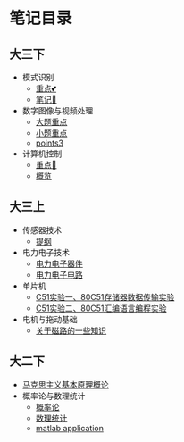 # 笔记目录

## 大三下

- 模式识别
  - [重点💕](大三下/模式识别/points.md)
  - [笔记📒](大三下/模式识别/notes.md)
- 数字图像与视频处理
  - [大题重点](大三下/图像与视频处理/points.md)
  - [小题重点](大三下/图像与视频处理/points2.md)
  - [points3](大三下/图像与视频处理/points3.md)
- 计算机控制
  - [重点🏁](大三下/计算机控制系统/points.md)
  - [概览](大三下/计算机控制系统/overview.md)

## 大三上

- 传感器技术
  - [提纲](大三上/传感器技术/传感器提纲.md)
- 电力电子技术
  - [电力电子器件](大三上/电力电子技术/电力电子器件.md)
  - [电力电子电路](大三上/电力电子技术/电力电子电路.md)
- 单片机
  - [C51实验一、80C51存储器数据传输实验](大三上/单片机与嵌入式/实验一、80C51存储器数据传输实验.md)
  - [C51实验二、80C51汇编语言编程实验](大三上/单片机与嵌入式/实验二、80C51汇编语言编程实验.md)
- 电机与拖动基础
  - [关于磁路的一些知识](大三上\电机与拖动基础\关于磁路的一些知识.md)

## 大二下

- [马克思主义基本原理概论](/大二下/马克思主义基本原理/马克思主义基本原理.md)
- 概率论与数理统计
  - [概率论](/大二下/概率论与数理统计/概率论与数理统计/概率论.md)
  - [数理统计](/大二下/概率论与数理统计/概率论与数理统计/数理统计.md)
  - [matlab application](/大二下/概率论与数理统计/matlab实现/matlab实现.md)
